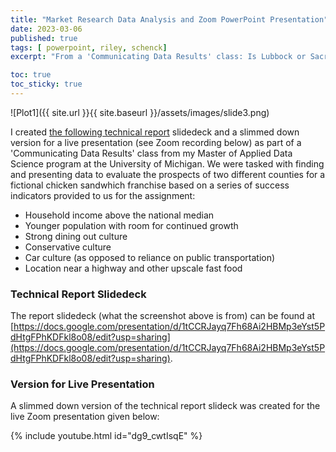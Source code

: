 ```yaml
---
title: "Market Research Data Analysis and Zoom PowerPoint Presentation"
date: 2023-03-06
published: true
tags: [ powerpoint, riley, schenck]
excerpt: "From a 'Communicating Data Results' class: Is Lubbock or Sacramento a better location for a new fast food restaurant?" 

toc: true
toc_sticky: true
---
```

![Plot1]({{ site.url }}{{ site.baseurl }}/assets/images/slide3.png)

I created [the following technical report](https://docs.google.com/presentation/d/1tCCRJayq7Fh68Ai2HBMp3eYst5PdHtgFPhKDFkl8o08/edit?usp=sharing) slidedeck and a slimmed down version for a live presentation (see Zoom recording below) as part of a 'Communicating Data Results' class from my Master of Applied Data Science program at the University of Michigan. We were tasked with finding and presenting data to evaluate the prospects of two different counties for a fictional chicken sandwhich franchise based on a series of success indicators provided to us for the assignment:

  - Household income above the national median
  - Younger population  with room for continued growth
  - Strong dining out culture 
  - Conservative culture
  - Car culture (as opposed to reliance on public transportation)
  - Location near a highway and other upscale fast food 

### Technical Report Slidedeck

The report slidedeck (what the screenshot above is from) can be found at [https://docs.google.com/presentation/d/1tCCRJayq7Fh68Ai2HBMp3eYst5PdHtgFPhKDFkl8o08/edit?usp=sharing](https://docs.google.com/presentation/d/1tCCRJayq7Fh68Ai2HBMp3eYst5PdHtgFPhKDFkl8o08/edit?usp=sharing). 

### Version for Live Presentation

A slimmed down version of the technical report slideck was created for the live Zoom presentation given below:

{% include youtube.html id="dg9_cwtIsqE" %}

